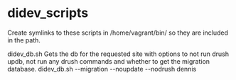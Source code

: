 didev_scripts
=============

Create symlinks to these scripts in /home/vagrant/bin/ so they are included in the path.

didev_db.sh Gets the db for the requested site with options to not run drush updb, not run any drush commands and whether to get the migration database.
didev_db.sh --migration --noupdate --nodrush dennis

